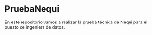 # PruebaNequi
En este repositorio vamos a realizar la prueba técnica de Nequi para el puesto de ingeniera de datos.
